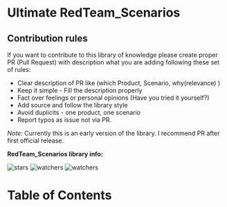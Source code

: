 # Ultimate RedTeam_Scenarios

## Contribution rules
If you want to contribute to this library of knowledge please create proper PR (Pull Request) with description what you are adding following these set of rules: 

* Clear description of PR like (which Product, Scenario, why(relevance) )
* Keep it simple - Fill the description properly
* Fact over feelings or personal opinions (Have you tried it yourself?)
* Add source and follow the library style
* Avoid duplicits - one product, one scenario 
* Report typos as issue not via PR. 

_Note:_ Currently this is an early version of the library. I recommend PR after first official release. 

**RedTeam_Scenarios library info:** 

![stars](https://img.shields.io/github/stars/Ghostyboy0719/RedTeam_Scenarios?style=for-the-badge)
![watchers](https://img.shields.io/github/watchers/Ghostyboy0719/RedTeam_Scenarios?color=green&style=for-the-badge) 
![watchers](https://img.shields.io/github/forks/Ghostyboy0719/RedTeam_Scenarios?color=orange&style=for-the-badge)

# Table of Contents
